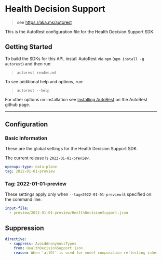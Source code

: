 # Health Decision Support

> see https://aka.ms/autorest

This is the AutoRest configuration file for the Health Decision Support SDK.

## Getting Started

To build the SDKs for this API, install AutoRest via `npm` (`npm install -g autorest`) and then run:

> `autorest readme.md`

To see additional help and options, run:

> `autorest --help`

For other options on installation see [Installing AutoRest](https://aka.ms/autorest/install) on the AutoRest github page.

---

## Configuration

### Basic Information

These are the global settings for the Health Decision Support SDK.

The current release is `2022-01-01-preview`.

```yaml
openapi-type: data-plane
tag: 2022-01-01-preview
```

### Tag: 2022-01-01-preview

These settings apply only when `--tag=2022-01-01-preview` is specified on the command line.

```yaml $(tag) == '2022-01-01-preview'
input-file:
  - preview/2022-01-01-preview/HealthDecisionSupport.json
```

## Suppression
``` yaml
directive:
  - suppress: AvoidAnonymousTypes
    from: HealthDecisionSupport.json
    reason: When 'allOf' is used for model composition reflecting inheritance, objects containing added properties have no type meaning
```
